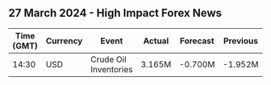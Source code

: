 ## 27 March 2024 - High Impact Forex News

| Time (GMT) | Currency | Event | Actual | Forecast | Previous |
|------|----------|-------|--------|----------|----------|
| 14:30 | USD | Crude Oil Inventories | 3.165M | -0.700M | -1.952M |
